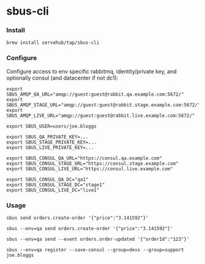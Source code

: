 # sbus-cli


### Install

```
brew install servehub/tap/sbus-cli
```

### Configure

Configure access to env specific rabbitmq, identity/private key, and optionally consul (and datacenter if not dc1):

```shell script
export SBUS_AMQP_QA_URL="amqp://guest:guest@rabbit.qa.example.com:5672/"
export SBUS_AMQP_STAGE_URL="amqp://guest:guest@rabbit.stage.example.com:5672/"
export SBUS_AMQP_LIVE_URL="amqp://guest:guest@rabbit.live.example.com:5672/"

export SBUS_USER=users/joe.bloggs  

export SBUS_QA_PRIVATE_KEY=... 
export SBUS_STAGE_PRIVATE_KEY=... 
export SBUS_LIVE_PRIVATE_KEY=... 

export SBUS_CONSUL_QA_URL="https://consul.qa.example.com" 
export SBUS_CONSUL_STAGE_URL="https://consul.stage.example.com" 
export SBUS_CONSUL_LIVE_URL="https://consul.live.example.com" 

export SBUS_CONSUL_QA_DC="qa1" 
export SBUS_CONSUL_STAGE_DC="stage1" 
export SBUS_CONSUL_LIVE_DC="live1" 
```

### Usage

```shell script
sbus send orders.create-order '{"price":"3.141592"}'
```

```shell script
sbus --env=qa send orders.create-order '{"price":"3.141592"}'
```

```shell script
sbus --env=qa send --event orders.order-updated '{"orderId":"123"}'
```

```shell script
sbus --env=qa register --save-consul --group=devs --group=support joe.bloggs
```
